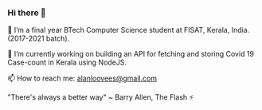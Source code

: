 ### Hi there 👋

🌱 I’m a final year BTech Computer Science student at FISAT, Kerala, India. (2017-2021 batch).

🔭 I’m currently working on building an API for fetching and storing Covid 19 Case-count in Kerala using NodeJS.

📫 How to reach me: alanloovees@gmail.com


"There's always a better way" ~ Barry Allen, The Flash ⚡

<!--
**AlanLoovees/AlanLoovees** is a ✨ _special_ ✨ repository because its `README.md` (this file) appears on your GitHub profile.

Here are some ideas to get you started:

- 🔭 I’m currently working on ...
- 🌱 I’m currently learning ...
- 👯 I’m looking to collaborate on ...
- 🤔 I’m looking for help with ...
- 💬 Ask me about ...
- 📫 How to reach me: ...
- 😄 Pronouns: ...
- ⚡ Fun fact: ...
-->
